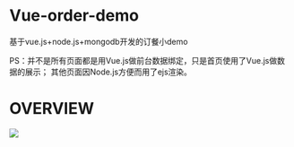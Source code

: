 # Vue-order-demo
基于vue.js+node.js+mongodb开发的订餐小demo

PS：并不是所有页面都是用Vue.js做前台数据绑定，只是首页使用了Vue.js做数据的展示；
其他页面因Node.js方便而用了ejs渲染。


# OVERVIEW

![][1]

[1]: https://github.com/giscafer/Vue-order-demo/blob/master/src/assets/overview1.0.png